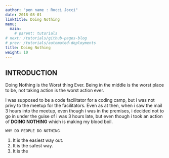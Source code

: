 ```yaml
---
author: "pen name : Rocci Jocci"
date: 2018-08-01
linktitle: Doing Nothing
menu:
  main:
    # parent: tutorials
# next: /tutorials/github-pages-blog
# prev: /tutorials/automated-deployments
title: Doing Nothing
weight: 10
---
```



## INTRODUCTION
Doing Nothing is the Worst thing Ever. Being in the middle is the worst place to be, not taking action is the worst action ever.

I was supposed to be a code facilitator for a coding camp,
but i was not privy to the meetup for the facilitators.
Even as at then, when i saw the mail 3 hours into the meetup, even though i was  in the premises, i decided not to go in under the guise of i was 3 hours late, but even though i took an action of **DOING NOTHING** which is making my blood boil. 

```WHY DO PEOPLE DO NOTHING```
1. It is the easiest way out.  
2. It is the safest way.  
3. It is the 